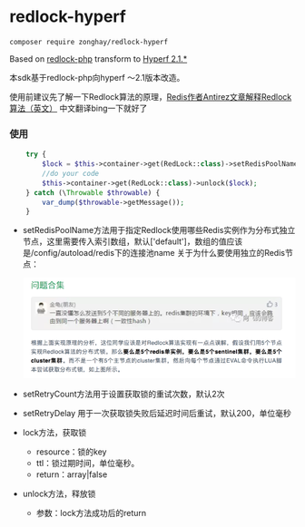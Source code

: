 # redlock-hyperf

```
composer require zonghay/redlock-hyperf
```
Based on [redlock-php](https://github.com/ronnylt/redlock-php) transform to [Hyperf  2.1.*](https://github.com/hyperf/hyperf) 

本sdk基于redlock-php向hyperf ～2.1版本改造。

使用前建议先了解一下Redlock算法的原理，[Redis作者Antirez文章解释Redlock算法（英文）](http://antirez.com/news/77)
中文翻译bing一下就好了

### 使用
```php
    try {
        $lock = $this->container->get(RedLock::class)->setRedisPoolName()->setRetryCount(1)->lock('redlock-hyperf-test', 60000);
        //do your code
        $this->container->get(RedLock::class)->unlock($lock);
    } catch (\Throwable $throwable) {
        var_dump($throwable->getMessage());
    }
```
* setRedisPoolName方法用于指定Redlock使用哪些Redis实例作为分布式独立节点，这里需要传入索引数组，默认['default']，数组的值应该是/config/autoload/redis下的连接池name
  关于为什么要使用独立的Redis节点：
  
  ![img.png](img.png)
* setRetryCount方法用于设置获取锁的重试次数，默认2次
* setRetryDelay 用于一次获取锁失败后延迟时间后重试，默认200，单位毫秒
* lock方法，获取锁
  * resource：锁的key
  * ttl：锁过期时间，单位毫秒。
  * return：array|false
* unlock方法，释放锁
  * 参数：lock方法成功后的return